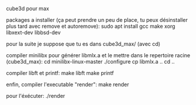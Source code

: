 cube3d pour max

packages a installer (ça peut prendre un peu de place, tu peux désinstaller plus tard avec remove et autoremove):
  sudo apt install gcc make xorg libxext-dev libbsd-dev

pour la suite je suppose que tu es dans cube3d_max/ (avec cd)

compiler minilibx pour générer libmlx.a et le mettre dans le repertoire racine (cube3d_max):
  cd minilibx-linux-master
  ./configure
  cp libmlx.a ..
  cd ..

compiler libft et printf:
  make libft
  make printf

enfin, compiler l'executable "render":
  make render

pour l'éxécuter:
  ./render
